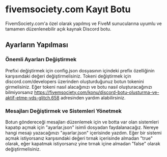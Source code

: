 # fivemsociety.com Kayıt Botu

FivemSociety.com'a özel olarak yapılmış ve FiveM sunucularına uyumlu ve tamamen düzenlenebilir açık kaynak Discord botu.

## Ayarların Yapılması 

### Önemli Ayarları Değiştirmek
Prefixi değiştirmek için config.json dosyasının içindeki prefix özelliğinin karşısındaki değeri değiştirmelisiniz. Tokeni değiştirmek için discord.com/developers üzerinden oluşturduğunuz botun tokenini girmelisiniz. Eğer tokeni nasıl alacağınızı ve botu nasıl oluşturacağınızı bilmiyorsanız https://fivemsociety.com/konu/discord-botu-olusturma-ve-aktif-etme-vds-glitch.658 adresinden yardım alabilirsiniz.

### Mesajları Değiştirmek ve Sistemleri Yönetmek

Botun göndereceği mesajları düzenlemek için ve botta var olan sistemleri kapatıp açmak için "ayarlar.json" isimli dosyadan faydalanacağız. Nereye hangi mesajı yazacağınızı "ayarlar.json" içerisinde yazdım. Eğer bir sistemi açmak istiyorsanız karşısındaki değeri tırnak içerisinde almadan "true" olarak, eğer kapatmak istiyorsanız yine tırnak içine almadan "false" olarak değiştirmelisiniz.
